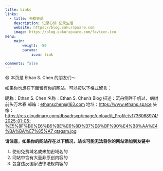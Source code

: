 ```yaml
---
title: Links
links:
  - title: 书樱寄语
    description: 记录心情 记录生活
    website: https://blog.sakurapuare.com
    image: https://blog.sakurapuare.com/favicon.ico
menu:
    main: 
        weight: -50
        params:
            icon: link

comments: false
---
```


😄 本页是 Ethan S. Chen 的朋友们～

如果你也想在下面留有你的网站，可以按以下格式留言：

昵称：Ethan S. Chen
名称：Ethan S. Chen’s Blog
描述：沉舟侧畔千帆过，病树前头万木春
邮箱：ethanschen@163.com
地址：https://www.ethans.space
头像：https://res.cloudinary.com/dbsadrsxp/image/upload/t_Profile/v1736068974/2025-01-05-%E5%8F%B0%E6%B9%BE%E6%8D%B7%E8%BF%90%E4%B8%AA%E4%BA%BA%E7%85%A7_qtsgsm.jpg

**请注意，如果你的网站存在以下情况，站长可能无法将你的网站添加到友链中**

1. 使用免费域名或未加密域名的
2. 网站中含有大量非原创内容的
3. 包含违反国家法律法规内容的
